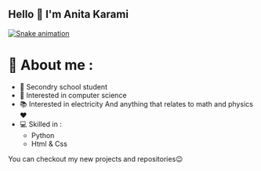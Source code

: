 ## Hello 👋 I'm Anita Karami

[![Snake animation](https://raw.githubusercontent.com/Anita-phymath11/Anita-phymath11/output/github-contribution-grid-snake.svg)](https://raw.githubusercontent.com/Anita-phymath11/Anita-phymath11/output/github-contribution-grid-snake.svg)



# 👩 About me :
- 📝 Secondry school student
- 💫 Interested in computer science
- 📚 Interested in electricity
And anything that relates to math and physics❤
- 💻 Skilled in :
    - Python 
    - Html & Css
 
You can checkout my new projects and repositories😉
 
